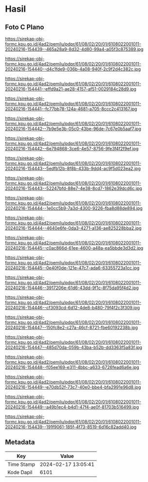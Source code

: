 # Hasil

## Foto C Plano

https://sirekap-obj-formc.kpu.go.id/4ad2/pemilu/pdpr/61/08/02/20/01/6108022001011-20240216-154439--465a28a9-8d32-4d80-99a4-a05f3c875389.jpg

https://sirekap-obj-formc.kpu.go.id/4ad2/pemilu/pdpr/61/08/02/20/01/6108022001011-20240216-154440--d4c1fde9-036b-4a08-940f-2c9f2d4c382c.jpg

https://sirekap-obj-formc.kpu.go.id/4ad2/pemilu/pdpr/61/08/02/20/01/6108022001011-20240216-154441--effd9a21-ae28-4157-af51-0029184c28d9.jpg

https://sirekap-obj-formc.kpu.go.id/4ad2/pemilu/pdpr/61/08/02/20/01/6108022001011-20240216-154441--fc77bb78-124a-4681-a705-8ccc2c413167.jpg

https://sirekap-obj-formc.kpu.go.id/4ad2/pemilu/pdpr/61/08/02/20/01/6108022001011-20240216-154442--7b9e5e3b-05c0-43be-96de-7c67e0b5aaf7.jpg

https://sirekap-obj-formc.kpu.go.id/4ad2/pemilu/pdpr/61/08/02/20/01/6108022001011-20240216-154442--6e794868-3ce6-4e57-8756-9fe3f4f2f9ef.jpg

https://sirekap-obj-formc.kpu.go.id/4ad2/pemilu/pdpr/61/08/02/20/01/6108022001011-20240216-154443--5edfb12b-8f8b-433b-9dd4-ac9f5d023ea2.jpg

https://sirekap-obj-formc.kpu.go.id/4ad2/pemilu/pdpr/61/08/02/20/01/6108022001011-20240216-154443--52247bfd-88e7-4e38-8cd7-1862e39dcd6c.jpg

https://sirekap-obj-formc.kpu.go.id/4ad2/pemilu/pdpr/61/08/02/20/01/6108022001011-20240216-154444--1e0cc5b9-7a3d-4300-9226-fba8d88de894.jpg

https://sirekap-obj-formc.kpu.go.id/4ad2/pemilu/pdpr/61/08/02/20/01/6108022001011-20240216-154444--4640e6fe-0da3-4271-a136-ae825228bba2.jpg

https://sirekap-obj-formc.kpu.go.id/4ad2/pemilu/pdpr/61/08/02/20/01/6108022001011-20240216-154445--c0ac866d-61ee-4600-a48a-ea5bbde3d3d2.jpg

https://sirekap-obj-formc.kpu.go.id/4ad2/pemilu/pdpr/61/08/02/20/01/6108022001011-20240216-154445--0e40f0de-121e-47c7-ada6-63355723a1cc.jpg

https://sirekap-obj-formc.kpu.go.id/4ad2/pemilu/pdpr/61/08/02/20/01/6108022001011-20240216-154446--3917206e-61d6-43dd-9f1c-8f75da95f4d2.jpg

https://sirekap-obj-formc.kpu.go.id/4ad2/pemilu/pdpr/61/08/02/20/01/6108022001011-20240216-154446--cf3093cd-6d12-4de8-b480-79f4f2c3f309.jpg

https://sirekap-obj-formc.kpu.go.id/4ad2/pemilu/pdpr/61/08/02/20/01/6108022001011-20240216-154447--150fc8e2-c27a-46cf-8721-fbe60192238b.jpg

https://sirekap-obj-formc.kpu.go.id/4ad2/pemilu/pdpr/61/08/02/20/01/6108022001011-20240216-154447--485d70da-059b-43ba-b52b-dd3363f5a83f.jpg

https://sirekap-obj-formc.kpu.go.id/4ad2/pemilu/pdpr/61/08/02/20/01/6108022001011-20240216-154448--f05ee169-e311-4bbc-a633-6726fead6a6e.jpg

https://sirekap-obj-formc.kpu.go.id/4ad2/pemilu/pdpr/61/08/02/20/01/6108022001011-20240216-154449--e70db52f-73c7-40e0-bbe4-bfa2991e96d8.jpg

https://sirekap-obj-formc.kpu.go.id/4ad2/pemilu/pdpr/61/08/02/20/01/6108022001011-20240216-154449--a49b1ec4-b4d1-47f4-ae0f-81703b516499.jpg

https://sirekap-obj-formc.kpu.go.id/4ad2/pemilu/pdpr/61/08/02/20/01/6108022001011-20240216-154439--191f9061-185f-4f73-8519-6d16c82add40.jpg


## Metadata

| Key        | Value               |
| ---------- | ------------------- |
| Time Stamp | 2024-02-17 13:05:41 |
| Kode Dapil | 6101                |



